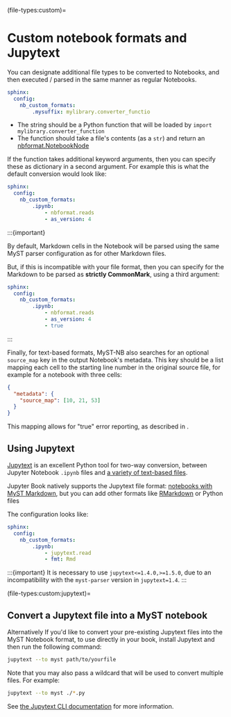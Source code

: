 (file-types:custom)=
# Custom notebook formats and Jupytext

You can designate additional file types to be converted to Notebooks, and then executed / parsed in the same manner as regular Notebooks.

```yaml
sphinx:
  config:
    nb_custom_formats:
        .mysuffix: mylibrary.converter_functio
```

- The string should be a Python function that will be loaded by `import mylibrary.converter_function`
- The function should take a file's contents (as a `str`) and return an [nbformat.NotebookNode](nbformat:api)

If the function takes additional keyword arguments, then you can specify these as dictionary in a second argument.
For example this is what the default conversion would look like:

```yaml
sphinx:
  config:
    nb_custom_formats:
        .ipynb:
            - nbformat.reads
            - as_version: 4
```

:::{important}

By default, Markdown cells in the Notebook will be parsed using the same MyST parser configuration as for other Markdown files.

But, if this is incompatible with your file format, then you can specify for the Markdown to be parsed as **strictly CommonMark**, using a third argument:

```yaml
sphinx:
  config:
    nb_custom_formats:
        .ipynb:
            - nbformat.reads
            - as_version: 4
            - true
```

:::

Finally, for text-based formats, MyST-NB also searches for an optional `source_map` key in the output Notebook's metadata.
This key should be a list mapping each cell to the starting line number in the original source file, for example for a notebook with three cells:

```json
{
  "metadata": {
    "source_map": [10, 21, 53]
  }
}
```

This mapping allows for "true" error reporting, as described in [](myst-nb:start/error-reporting).

## Using Jupytext

[Jupytext](https://jupytext.readthedocs.io/en/latest/) is an excellent Python tool for two-way conversion,
between Jupyter Notebook `.ipynb` files and
[a variety of text-based files](https://jupytext.readthedocs.io/en/latest/formats.html).

Jupyter Book natively supports the Jupytext file format: [notebooks with MyST Markdown](./myst-notebooks.md), but you can add other formats like [RMarkdown](https://rmarkdown.rstudio.com/) or Python files

The configuration looks like:

```yaml
sphinx:
  config:
    nb_custom_formats:
        .ipynb:
            - jupytext.read
            - fmt: Rmd
```

:::{important}
It is necessary to use `jupytext<=1.4.0,>=1.5.0`, due to an incompatibility with the `myst-parser` version in `jupytext=1.4`.
:::

(file-types:custom:jupytext)=
## Convert a Jupytext file into a MyST notebook

Alternatively If you'd like to convert your pre-existing Jupytext files into the MyST Notebook format,
to use directly in your book, install Jupytext and then run the following command:

```bash
jupytext --to myst path/to/yourfile
```

Note that you may also pass a wildcard that will be used to convert multiple
files. For example:

```bash
jupytext --to myst ./*.py
```

See [the Jupytext CLI documentation](https://jupytext.readthedocs.io/en/latest/using-cli.html) for more information.
